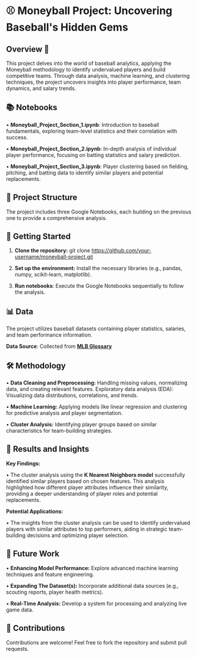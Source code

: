 
# **⚾ Moneyball Project: Uncovering Baseball's Hidden Gems**



## **Overview 🌟**
This project delves into the world of baseball analytics, applying the Moneyball methodology to identify undervalued players and build competitive teams. Through data analysis, machine learning, and clustering techniques, the project uncovers insights into player performance, team dynamics, and salary trends.
## **📚 Notebooks**
• **Moneyball_Project_Section_1.ipynb**: Introduction to baseball fundamentals, exploring team-level statistics and their correlation with success.

• **Moneyball_Project_Section_2.ipynb**: In-depth analysis of individual player performance, focusing on batting statistics and salary prediction.

• **Moneyball_Project_Section_3.ipynb**: Player clustering based on fielding, pitching, and batting data to identify similar players and potential replacements.
## 📂 **Project Structure**
The project includes three Google Notebooks, each building on the previous one to provide a comprehensive analysis.
## **🚀 Getting Started**
1. **Clone the repository:**
    git clone https://github.com/your-username/moneyball-project.git

2. **Set up the environment:** Install the necessary libraries (e.g., pandas, numpy, scikit-learn, matplotlib).

3. **Run notebooks**: Execute the Google Notebooks sequentially to follow the analysis.

## **📊 Data**
The project utilizes baseball datasets containing player statistics, salaries, and team performance information.

**Data Source**: Collected from [**MLB Glossary**](https://www.mlb.com/glossary)




## **🛠 Methodology**
• **Data Cleaning and Preprocessing:** Handling missing values, normalizing data, and creating relevant features.
Exploratory data analysis (EDA): Visualizing data distributions, correlations, and trends.

• **Machine Learning:** Applying models like linear regression and clustering for predictive analysis and player segmentation.

• **Cluster Analysis:** Identifying player groups based on similar characteristics for team-building strategies.
## **🎯 Results and Insights**
**Key Findings:**

• The cluster analysis using the **K Nearest Neighbors model** successfully identified similar players based on chosen features. This analysis highlighted how different player attributes influence their similarity, providing a deeper understanding of player roles and potential replacements.


**Potential Applications:**

• The insights from the cluster analysis can be used to identify undervalued players with similar attributes to top performers, aiding in strategic team-building decisions and optimizing player selection.
## **🔮 Future Work**
• **Enhancing Model Performance:** Explore advanced machine learning techniques and feature engineering.

• **Expanding The Dataset(s):** Incorporate additional data sources (e.g., scouting reports, player health metrics).

• **Real-Time Analysis:** Develop a system for processing and analyzing live game data.

## **🤝 Contributions**
Contributions are welcome! Feel free to fork the repository and submit pull requests.

